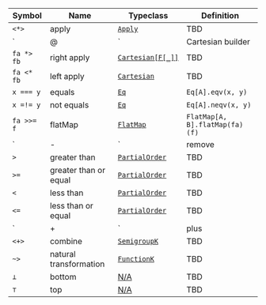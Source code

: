 | Symbol               | Name                   | Typeclass   | Definition |
| -------------------------- | ---------------- | ------------ |----------- |
| `<*>`      | apply                  | [`Apply`](core/src/main/scala/cats/Apply.scala)                       | TBD        |
| `|@|`      | Cartesian builder      | [`Cartesian[F[_]]`](core/src/main/scala/cats/Cartesian.scala)               | TBD        |
| `fa *> fb`       | right apply            | [`Cartesian[F[_]]`](core/src/main/scala/cats/Cartesian.scala)               | TBD|
| `fa <* fb` | left apply             | [`Cartesian`](core/src/main/scala/cats/Cartesian.scala)               | TBD |
| `x === y`  | equals                 | [`Eq`](kernel/src/main/scala/cats/kernel/Eq.scala)                    | `Eq[A].eqv(x, y)`  |
| `x =!= y`  | not equals             | [`Eq`](kernel/src/main/scala/cats/kernel/Eq.scala)                    | `Eq[A].neqv(x, y)` |
| `fa >>= f` | flatMap                | [`FlatMap`](core/src/main/scala/cats/syntax/flatMap.scala)            | `FlatMap[A, B].flatMap(fa)(f)` |
| `|-|`      | remove                 | [`Group`](kernel/src/main/scala/cats/kernel/Group.scala)              | TBD |
| `>`        | greater than           | [`PartialOrder`](kernel/src/main/scala/cats/kernel/PartialOrder.scala)| TBD |
| `>=`       | greater than or equal  | [`PartialOrder`](kernel/src/main/scala/cats/kernel/PartialOrder.scala)| TBD |
| `<`        | less than              | [`PartialOrder`](kernel/src/main/scala/cats/kernel/PartialOrder.scala)| TBD |
| `<=`       | less than or equal     | [`PartialOrder`](kernel/src/main/scala/cats/kernel/PartialOrder.scala)| TBD |
| `|+|`      | plus                   | [`Semigroup`](kernel/src/main/scala/cats/kernel/Semigroup.scala)      | TBD |
| `<+>`      | combine                | [`SemigroupK`](core/src/main/scala/cats/SemigroupK.scala)             | TBD |
| `~>`       | natural transformation | [`FunctionK`](core/src/main/scala/cats/arrow/FunctionK.scala)         | TBD |
| `⊥`        | bottom                 | [N/A](core/src/main/scala/cats/package.scala)                         | TBD |
| `⊤`        | top                    | [N/A](core/src/main/scala/cats/package.scala)                         | TBD |
